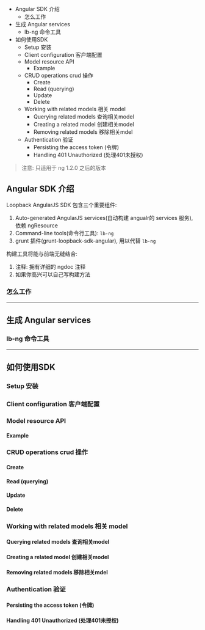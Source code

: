 - Angular SDK 介绍
    - 怎么工作
- 生成 Angular services
    - lb-ng 命令工具
- 如何使用SDK
    - Setup 安装
    - Client configuration 客户端配置
    - Model resource API
        - Example
    - CRUD operations crud 操作
        - Create
        - Read (querying)
        - Update
        - Delete
    - Working with related models 相关 model
        - Querying related models 查询相关model
        - Creating a related model 创建相关model
        - Removing related models 移除相关mdel
    - Authentication 验证
        - Persisting the access token (令牌)
        - Handling 401 Unauthorized (处理401未授权)


> 注意: 只适用于 ng 1.2.0 之后的版本

## Angular SDK 介绍

Loopback AngularJS SDK 包含三个重要组件:  
1. Auto-generated AngularJS services(自动构建 angualr的 services 服务), 依赖 ngResource
2. Command-line tools(命令行工具): `lb-ng`
3. grunt 插件(grunt-loopback-sdk-angular), 用以代替 `lb-ng`

构建工具将能与前端无缝结合:  

1. 注释: 拥有详细的 ngdoc 注释
2. 如果你高兴可以自己写构建方法

### 怎么工作

- - -
## 生成 Angular services
### lb-ng 命令工具

- - -
## 如何使用SDK
### Setup 安装
### Client configuration 客户端配置
### Model resource API
#### Example
### CRUD operations crud 操作
#### Create
#### Read (querying)
#### Update
#### Delete
### Working with related models 相关 model
#### Querying related models 查询相关model
#### Creating a related model 创建相关model
#### Removing related models 移除相关mdel
### Authentication 验证
#### Persisting the access token (令牌)
#### Handling 401 Unauthorized (处理401未授权)
